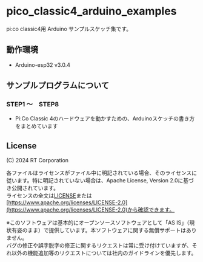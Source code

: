# pico_classic4_arduino_examples
pi:co classic4用 Arduino サンプルスケッチ集です。

## 動作環境
- Arduino-esp32 v3.0.4

## サンプルプログラムについて
### STEP1 〜　STEP8

- Pi:Co Classic 4のハードウェアを動かすための、Arduinoスケッチの書き方をまとめています

## License

(C) 2024 RT Corporation

各ファイルはライセンスがファイル中に明記されている場合、そのライセンスに従います。特に明記されていない場合は、Apache License, Version 2.0に基づき公開されています。  
ライセンスの全文は[LICENSE](./LICENSE)または[https://www.apache.org/licenses/LICENSE-2.0](https://www.apache.org/licenses/LICENSE-2.0)から確認できます。

※このソフトウェアは基本的にオープンソースソフトウェアとして「AS IS」（現状有姿のまま）で提供しています。本ソフトウェアに関する無償サポートはありません。  
バグの修正や誤字脱字の修正に関するリクエストは常に受け付けていますが、それ以外の機能追加等のリクエストについては社内のガイドラインを優先します。

